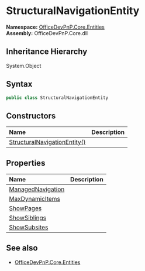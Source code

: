 # StructuralNavigationEntity
  

**Namespace:** [OfficeDevPnP.Core.Entities](OfficeDevPnP.Core.Entities.md)  
**Assembly:** OfficeDevPnP.Core.dll  
## Inheritance Hierarchy
System.Object  
## Syntax
```C#
public class StructuralNavigationEntity
```
## Constructors
|**Name**|**Description**|
|:-----|:-----|
| [StructuralNavigationEntity()](OfficeDevPnP.Core.Entities.StructuralNavigationEntity.ctor1.md) |  
## Properties
|**Name**|**Description**|
|:-----|:-----|
| [ManagedNavigation](OfficeDevPnP.Core.Entities.StructuralNavigationEntity.ManagedNavigation.md) | 
| [MaxDynamicItems](OfficeDevPnP.Core.Entities.StructuralNavigationEntity.MaxDynamicItems.md) | 
| [ShowPages](OfficeDevPnP.Core.Entities.StructuralNavigationEntity.ShowPages.md) | 
| [ShowSiblings](OfficeDevPnP.Core.Entities.StructuralNavigationEntity.ShowSiblings.md) | 
| [ShowSubsites](OfficeDevPnP.Core.Entities.StructuralNavigationEntity.ShowSubsites.md) | 
## See also
- [OfficeDevPnP.Core.Entities](OfficeDevPnP.Core.Entities.md)
